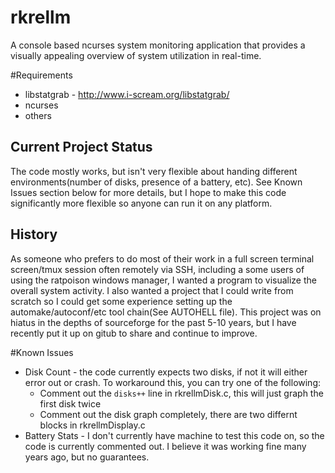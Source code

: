 # rkrellm
A console based ncurses system monitoring application that provides a
visually appealing overview of system utilization in real-time.

#Requirements
  - libstatgrab - http://www.i-scream.org/libstatgrab/
  - ncurses
  - others

## Current Project Status
The code mostly works, but isn't very flexible about handing different
environments(number of disks, presence of a battery, etc). See Known
Issues section below for more details, but I hope to make this code
significantly more flexible so anyone can run it on any platform.

## History
As someone who prefers to do most of their work in a full screen
terminal screen/tmux session often remotely via SSH, including a some
users of using the ratpoison windows manager, I wanted a program to
visualize the overall system activity. I also wanted a project that I
could write from scratch so I could get some experience setting up the
automake/autoconf/etc tool chain(See AUTOHELL file). This project was
on hiatus in the depths of sourceforge for the past 5-10 years, but I
have recently put it up on gitub to share and continue to improve.

#Known Issues
  - Disk Count - the code currently expects two disks, if not it will
  either error out or crash. To workaround this, you can try one of
  the following:
    - Comment out the `disks++` line in rkrellmDisk.c, this will just
      graph the first disk twice
    - Comment out the disk graph completely, there are two differnt
      blocks in rkrellmDisplay.c
  - Battery Stats - I don't currently have machine to test this code on,
    so the code is currently commented out. I believe it was working fine
    many years ago, but no guarantees.
